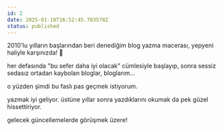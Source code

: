```yaml
---
id: 2
date: 2025-01-18T16:52:45.703578Z
status: published
---
```


2010'lu yılların başlarından beri denediğim blog yazma macerası, yepyeni haliyle karşınızda! 🎉

her defasında "bu sefer daha iyi olacak" cümlesiyle başlayıp, sonra sessiz sedasız ortadan kaybolan bloglar, bloglarım...

o yüzden şimdi bu faslı pas geçmek istiyorum.

yazmak iyi geliyor. üstüne yıllar sonra yazdıklarını okumak da pek güzel hissettiriyor.

gelecek güncellemelerde görüşmek üzere!
